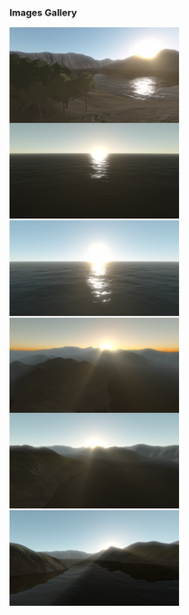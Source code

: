 
### Images Gallery
<img src="images/0001.png" width="300px" align="left">
<img src="images/0002.png" width="300px">
<img src="images/0003.png" width="300px">
<img src="images/0005.png" width="300px" align="left">
<img src="images/0006.png" width="300px">
<img src="images/0007.png" width="300px">
